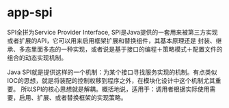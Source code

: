 # app-spi

SPI全拼为Service Provider Interface, SPI是Java提供的一套用来被第三方实现或者扩展的API，它可以用来启用框架扩展和替换组件，其基本原理还是
封装、继承、多态里面多态的一种实现，或者说是基于接口的编程＋策略模式＋配置文件的组合的动态实现机制。

Java SPI就是提供这样的一个机制：为某个接口寻找服务实现的机制。有点类似IOC的思想，就是将装配的控制权移到程序之外，在模块化设计中这个机制尤其重要。
所以SPI的核心思想就是解耦。概括地说，适用于：调用者根据实际使用需要，启用、扩展、或者替换框架的实现策略。